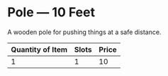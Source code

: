 # Pole — 10 Feet

A wooden pole for pushing things at a safe distance.

| Quantity of Item |  Slots | Price |
| ---------------- | ------ | ----- |
| 1                | 1      | 10    |
